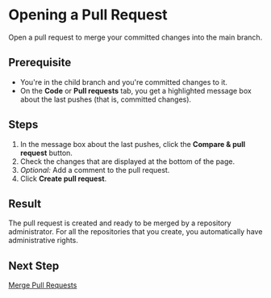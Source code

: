 # Opening a Pull Request

Open a pull request to merge your committed changes into the main branch.

## Prerequisite

- You're in the child branch and you're committed changes to it.
- On the **Code** or **Pull requests** tab, you get a highlighted message box about the last pushes (that is, committed changes).

## Steps

1. In the message box about the last pushes, click the **Compare & pull request** button.
2. Check the changes that are displayed at the bottom of the page.
3. *Optional:* Add a comment to the pull request.
4. Click **Create pull request**.

## Result

The pull request is created and ready to be merged by a repository administrator. For all the repositories that you create, you automatically have administrative rights.

## Next Step

[Merge Pull Requests](merge-pr.md)